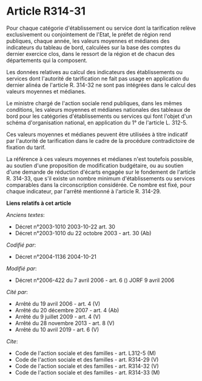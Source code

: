 # Article R314-31

Pour chaque catégorie d'établissement ou service dont la tarification relève exclusivement ou conjointement de l'Etat, le
préfet de région rend publiques, chaque année, les valeurs moyennes et médianes des indicateurs du tableau de bord, calculées
sur la base des comptes du dernier exercice clos, dans le ressort de la région et de chacun des départements qui la
composent.

Les données relatives au calcul des indicateurs des établissements ou services dont l'autorité de tarification ne fait pas
usage en application du dernier alinéa de l'article R. 314-32 ne sont pas intégrées dans le calcul des valeurs moyennes et
médianes.

Le ministre chargé de l'action sociale rend publiques, dans les mêmes conditions, les valeurs moyennes et médianes nationales
des tableaux de bord pour les catégories d'établissements ou services qui font l'objet d'un schéma d'organisation national,
en application du 1° de l'article L. 312-5.

Ces valeurs moyennes et médianes peuvent être utilisées à titre indicatif par l'autorité de tarification dans le cadre de la
procédure contradictoire de fixation du tarif.

La référence à ces valeurs moyennes et médianes n'est toutefois possible, au soutien d'une proposition de modification
budgétaire, ou au soutien d'une demande de réduction d'écarts engagée sur le fondement de l'article R. 314-33, que s'il
existe un nombre minimum d'établissements ou services comparables dans la circonscription considérée. Ce nombre est fixé,
pour chaque indicateur, par l'arrêté mentionné à l'article R. 314-29.

**Liens relatifs à cet article**

_Anciens textes_:

  - Décret n°2003-1010 2003-10-22 art. 30
  - Décret n°2003-1010 du 22 octobre 2003 - art. 30 (Ab)

_Codifié par_:

  - Décret n°2004-1136 2004-10-21

_Modifié par_:

  - Décret n°2006-422 du 7 avril 2006 - art. 6 () JORF 9 avril 2006

_Cité par_:

  - Arrêté du 19 avril 2006 - art. 4 (V)
  - Arrêté du 20 décembre 2007 - art. 4 (Ab)
  - Arrêté du 9 juillet 2009 - art. 4 (V)
  - Arrêté du 28 novembre 2013 - art. 8 (V)
  - Arrêté du 10 avril 2019 - art. 6 (V)

_Cite_:

  - Code de l'action sociale et des familles - art. L312-5 (M)
  - Code de l'action sociale et des familles - art. R314-29 (V)
  - Code de l'action sociale et des familles - art. R314-32 (V)
  - Code de l'action sociale et des familles - art. R314-33 (M)
